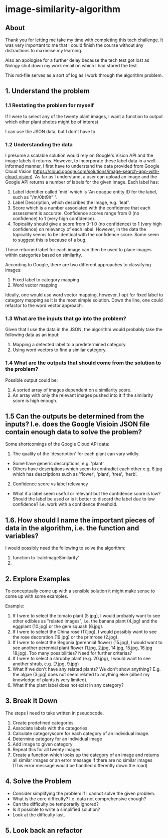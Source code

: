 # image-similarity-algorithm

## About

Thank you for letting me take my time with completing this tech challenge. It was very important to me that I could finish the course without any distractions to maximise my learning.

Also an apologise for a further delay because the tech test got lost as Nology shut down my work email on which I had stored the test.

This md-file serves as a sort of log as I work through the algorithm problem.

## 1. Understand the problem

### 1.1 Restating the problem for myself

If I were to select any of the twenty plant images, I want a function to output which other plant photos might be of interest.

I can use the JSON data, but I don't have to.

### 1.2 Understanding the data

I presume a scalable solution would rely on Google's Vision API and the image labels it returns. However, to incorporate these label data in a well-informed manner, I first have to understand the data provided from Google Cloud Vision (https://cloud.google.com/solutions/image-search-app-with-cloud-vision).
As far as I understand, a user can upload an image and the Google API returns a number of labels for the given image. Each label has:

1. Label Identifier called 'mid' which is 'An opaque entity ID for the label, such as "/m/0bt9lr" '.
2. Label Description, which describes the image, e.g. 'leaf'.
3. Score which is a number associated with the confidence that each assessment is accurate. Confidence scores range from 0 (no confidence) to 1 (very high confidence).
4. Topicality should give a score from 0-1 0 (no confidence) to 1 (very high confidence) on relevancy of each label. However, in the data the topicality seems to be identical with the confidence score. Some seem to suggest this is because of a bug.

These returned label for each image can then be used to place images within categories based on similarity.

According to Google, there are two different approaches to classifying images:

1. Fixed label to category mapping
2. Word vector mapping

Ideally, one would use word vector mapping, however, I opt for fixed label to category mapping as it is the most simple solution. Down the line, one could refactor to the word vector approach.

### 1.3 What are the inputs that go into the problem?

Given that I use the data in the JSON, the algorithm would probably take the following data as an input:

1. Mapping a detected label to a predetermined category.
2. Using word vectors to find a similar category.

### 1.4 What are the outputs that should come from the solution to the problem?

Possible output could be:

1. A sorted array of images dependent on a similarity score.
2. An array with only the relevant images pushed into it if the similarity score is high enough.

## 1.5 Can the outputs be determined from the inputs? I.e. does the Google Visioin JSON file contain enough data to solve the problem?

Some shortcomings of the Google Cloud API data:

1. The quality of the 'description' for each plant can vary wildly.

- Some have generic descriptions, e.g. 'plant'.
- Others have descriptions which seem to contradict each other e.g. 8.jpg which has descriptions such as 'flower', 'plant', 'tree', 'herb'.

2. Confidence score vs label relevancy

- What if a label seem useful or relevant but the confidence score is low? Should the label be used or is it better to discard the label due to low confidence? I.e. work with a confidence threshold.

## 1.6. How should I name the important pieces of data in the algorithm, i.e. the function and variables?

I would possibly need the following to solve the algorithm:

1. function to 'calcImageSimilarity'
2.

## 2. Explore Examples

To conceptually come up with a sensible solution it might make sense to come up with some examples.

Example:

1. If I were to select the tomato plant (5.jpg), I would probably want to see other edibles as "related images", i.e. the banana plant (4.jpg) and the eggplant (10.jpg) or the gem squash (6.jpg).
2. If I were to select the China rose (17.jpg), I would possibly want to see the rose decoration (19.jpg) or the primrose (2.jpg).
3. If I were to select the Begonia (perennial flower) (15.jpg), I would want to see another perennial plant flower (1.jpg, 2.jpg, 14.jpg, 15.jpg, 16.jpg 18.jpg). Too many possibilities? Need for further criterias?
4. If I were to select a shrubby plant (e.g. 20.jpg), I would want to see another shrub, e.g. (7.jpg, 9.jpg)
5. What if we don't have any related plants? We don't show anything? E.g. the algae (3.jpg) does not seem related to anything else (albeit my knowledge of plants is very limited).
6. What if the plant label does not exist in any category?

## 3. Break It Down

The steps I need to take written in pseudocode.

1. Create predefined categories
2. Associate labels with the categories
3. Calculate categoryscore for each category of an individual image.
4. Determine category for an individual image
5. Add image to given category
6. Repeat this for all twenty images
7. Create a function which looks up the category of an image and returns all similar images or an error message if there are no similar images (This error message would be handled differently down the road)

## 4. Solve the Problem

- Consider simplifying the problem if I cannot solve the given problem.
- What is the core difficulty? I.e. data not comprehensive enough?
- Can the difficulty be temporarily ignored?
- Is it possible to write a simplified solution?
- Look at the difficulty last.

## 5. Look back an refactor
